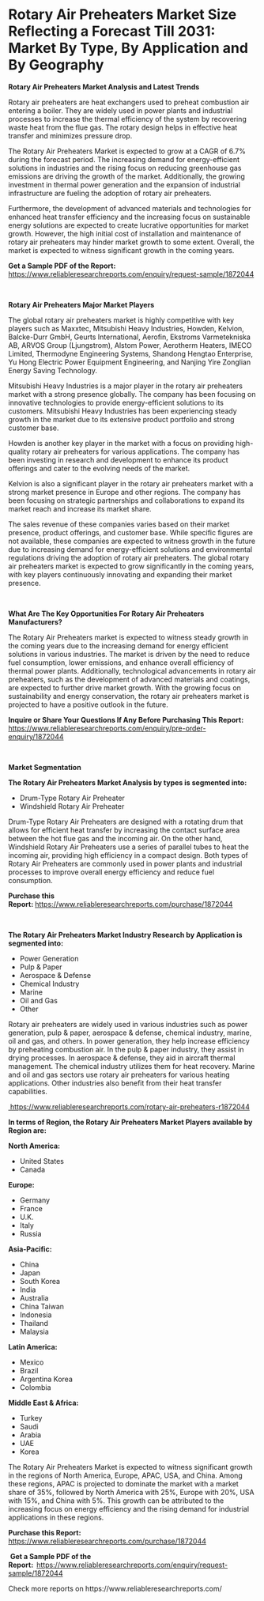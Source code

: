 <p><h1>Rotary Air Preheaters Market Size Reflecting a Forecast Till 2031: Market By Type, By Application and By Geography</h1></p><p><strong>Rotary Air Preheaters Market Analysis and Latest Trends</strong></p>
<p><p>Rotary air preheaters are heat exchangers used to preheat combustion air entering a boiler. They are widely used in power plants and industrial processes to increase the thermal efficiency of the system by recovering waste heat from the flue gas. The rotary design helps in effective heat transfer and minimizes pressure drop.</p><p>The Rotary Air Preheaters Market is expected to grow at a CAGR of 6.7% during the forecast period. The increasing demand for energy-efficient solutions in industries and the rising focus on reducing greenhouse gas emissions are driving the growth of the market. Additionally, the growing investment in thermal power generation and the expansion of industrial infrastructure are fueling the adoption of rotary air preheaters.</p><p>Furthermore, the development of advanced materials and technologies for enhanced heat transfer efficiency and the increasing focus on sustainable energy solutions are expected to create lucrative opportunities for market growth. However, the high initial cost of installation and maintenance of rotary air preheaters may hinder market growth to some extent. Overall, the market is expected to witness significant growth in the coming years.</p></p>
<p><strong>Get a Sample PDF of the Report:&nbsp;</strong> <a href="https://www.reliableresearchreports.com/enquiry/request-sample/1872044">https://www.reliableresearchreports.com/enquiry/request-sample/1872044</a></p>
<p>&nbsp;</p>
<p><strong>Rotary Air Preheaters Major Market Players</strong></p>
<p><p>The global rotary air preheaters market is highly competitive with key players such as Maxxtec, Mitsubishi Heavy Industries, Howden, Kelvion, Balcke-Durr GmbH, Geurts International, Aerofin, Ekstroms Varmetekniska AB, ARVOS Group (Ljungstrom), Alstom Power, Aerotherm Heaters, IMECO Limited, Thermodyne Engineering Systems, Shandong Hengtao Enterprise, Yu Hong Electric Power Equipment Engineering, and Nanjing Yire Zonglian Energy Saving Technology.</p><p>Mitsubishi Heavy Industries is a major player in the rotary air preheaters market with a strong presence globally. The company has been focusing on innovative technologies to provide energy-efficient solutions to its customers. Mitsubishi Heavy Industries has been experiencing steady growth in the market due to its extensive product portfolio and strong customer base.</p><p>Howden is another key player in the market with a focus on providing high-quality rotary air preheaters for various applications. The company has been investing in research and development to enhance its product offerings and cater to the evolving needs of the market.</p><p>Kelvion is also a significant player in the rotary air preheaters market with a strong market presence in Europe and other regions. The company has been focusing on strategic partnerships and collaborations to expand its market reach and increase its market share.</p><p>The sales revenue of these companies varies based on their market presence, product offerings, and customer base. While specific figures are not available, these companies are expected to witness growth in the future due to increasing demand for energy-efficient solutions and environmental regulations driving the adoption of rotary air preheaters. The global rotary air preheaters market is expected to grow significantly in the coming years, with key players continuously innovating and expanding their market presence.</p></p>
<p>&nbsp;</p>
<p><strong>What Are The Key Opportunities For Rotary Air Preheaters Manufacturers?</strong></p>
<p><p>The Rotary Air Preheaters market is expected to witness steady growth in the coming years due to the increasing demand for energy efficient solutions in various industries. The market is driven by the need to reduce fuel consumption, lower emissions, and enhance overall efficiency of thermal power plants. Additionally, technological advancements in rotary air preheaters, such as the development of advanced materials and coatings, are expected to further drive market growth. With the growing focus on sustainability and energy conservation, the rotary air preheaters market is projected to have a positive outlook in the future.</p></p>
<p><strong>Inquire or Share Your Questions If Any Before Purchasing This Report:</strong> <a href="https://www.reliableresearchreports.com/enquiry/pre-order-enquiry/1872044">https://www.reliableresearchreports.com/enquiry/pre-order-enquiry/1872044</a></p>
<p>&nbsp;</p>
<p><strong>Market Segmentation</strong></p>
<p><strong>The Rotary Air Preheaters Market Analysis by types is segmented into:</strong></p>
<p><ul><li>Drum-Type Rotary Air Preheater</li><li>Windshield Rotary Air Preheater</li></ul></p>
<p><p>Drum-Type Rotary Air Preheaters are designed with a rotating drum that allows for efficient heat transfer by increasing the contact surface area between the hot flue gas and the incoming air. On the other hand, Windshield Rotary Air Preheaters use a series of parallel tubes to heat the incoming air, providing high efficiency in a compact design. Both types of Rotary Air Preheaters are commonly used in power plants and industrial processes to improve overall energy efficiency and reduce fuel consumption.</p></p>
<p><strong>Purchase this Report:&nbsp;</strong><a href="https://www.reliableresearchreports.com/purchase/1872044">https://www.reliableresearchreports.com/purchase/1872044</a></p>
<p>&nbsp;</p>
<p><strong>The Rotary Air Preheaters Market Industry Research by Application is segmented into:</strong></p>
<p><ul><li>Power Generation</li><li>Pulp & Paper</li><li>Aerospace & Defense</li><li>Chemical Industry</li><li>Marine</li><li>Oil and Gas</li><li>Other</li></ul></p>
<p><p>Rotary air preheaters are widely used in various industries such as power generation, pulp & paper, aerospace & defense, chemical industry, marine, oil and gas, and others. In power generation, they help increase efficiency by preheating combustion air. In the pulp & paper industry, they assist in drying processes. In aerospace & defense, they aid in aircraft thermal management. The chemical industry utilizes them for heat recovery. Marine and oil and gas sectors use rotary air preheaters for various heating applications. Other industries also benefit from their heat transfer capabilities.</p></p>
<p><a href="https://www.reliableresearchreports.com/rotary-air-preheaters-r1872044">&nbsp;https://www.reliableresearchreports.com/rotary-air-preheaters-r1872044</a></p>
<p><strong>In terms of Region, the Rotary Air Preheaters Market Players available by Region are:</strong></p>
<p>
    <p> <strong> North America: </strong>
        <ul>
            <li>United States</li>
            <li>Canada</li>
        </ul>
        </p> 
    <p> <strong> Europe: </strong>
        <ul>
            <li>Germany</li>
            <li>France</li>
            <li>U.K.</li>
            <li>Italy</li>
            <li>Russia</li>
        </ul>
        </p> 
    <p> <strong> Asia-Pacific: </strong>
        <ul>
            <li>China</li>
            <li>Japan</li>
            <li>South Korea</li>
            <li>India</li>
            <li>Australia</li>
            <li>China Taiwan</li>
            <li>Indonesia</li>
            <li>Thailand</li>
            <li>Malaysia</li>
        </ul>
        </p> 
    <p> <strong> Latin America: </strong>
        <ul>
            <li>Mexico</li>
            <li>Brazil</li>
            <li>Argentina Korea</li>
            <li>Colombia</li>
        </ul>
        </p> 
    <p> <strong> Middle East & Africa: </strong>
        <ul>
            <li>Turkey</li>
            <li>Saudi</li>
            <li>Arabia</li>
            <li>UAE</li>
            <li>Korea</li>
        </ul>
    </p>
    </p>
<p><p>The Rotary Air Preheaters Market is expected to witness significant growth in the regions of North America, Europe, APAC, USA, and China. Among these regions, APAC is projected to dominate the market with a market share of 35%, followed by North America with 25%, Europe with 20%, USA with 15%, and China with 5%. This growth can be attributed to the increasing focus on energy efficiency and the rising demand for industrial applications in these regions.</p></p>
<p><strong>Purchase this Report: </strong><a href="https://www.reliableresearchreports.com/purchase/1872044">https://www.reliableresearchreports.com/purchase/1872044</a></p>
<p>&nbsp;<strong>Get a Sample PDF of the Report:&nbsp;&nbsp;</strong><a href="https://www.reliableresearchreports.com/enquiry/request-sample/1872044">https://www.reliableresearchreports.com/enquiry/request-sample/1872044</a></p>
<p><strong></strong></p>
<p>Check more reports on https://www.reliableresearchreports.com/</p>